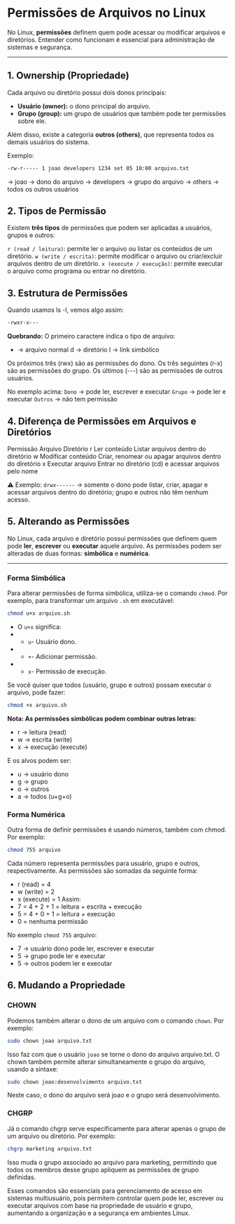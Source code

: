 # Permissões de Arquivos no Linux

No Linux, **permissões** definem quem pode acessar ou modificar arquivos e diretórios. Entender como funcionam é essencial para administração de sistemas e segurança.

---

## 1. Ownership (Propriedade)

Cada arquivo ou diretório possui dois donos principais:

- **Usuário (owner):** o dono principal do arquivo.
- **Grupo (group):** um grupo de usuários que também pode ter permissões sobre ele.

Além disso, existe a categoria **outros (others)**, que representa todos os demais usuários do sistema.

Exemplo:

```bash
-rw-r----- 1 joao developers 1234 set 05 10:00 arquivo.txt
```
-> joao → dono do arquivo
-> developers → grupo do arquivo
-> others → todos os outros usuários

## 2. Tipos de Permissão

Existem **três tipos** de permissões que podem ser aplicadas a usuários, grupos e outros:

`r (read / leitura)`: permite ler o arquivo ou listar os conteúdos de um diretório.
`w (write / escrita)`: permite modificar o arquivo ou criar/excluir arquivos dentro de um diretório.
`x (execute / execução)`: permite executar o arquivo como programa ou entrar no diretório.

## 3. Estrutura de Permissões

Quando usamos ls -l, vemos algo assim:
```bash
-rwxr-x---
```
**Quebrando:**
O primeiro caractere indica o tipo de arquivo:
- → arquivo normal
d → diretório
l → link simbólico

Os próximos três (rwx) são as permissões do dono.
Os três seguintes (r-x) são as permissões do grupo.
Os últimos (---) são as permissões de outros usuários.

No exemplo acima:
`Dono` → pode ler, escrever e executar
`Grupo` → pode ler e executar
`Outros` → não tem permissão

## 4. Diferença de Permissões em Arquivos e Diretórios

Permissão	         Arquivo	             Diretório
r	                 Ler conteúdo	         Listar arquivos dentro do diretório
w	                 Modificar conteúdo	     Criar, renomear ou apagar arquivos dentro do diretório
x	                 Executar arquivo	     Entrar no diretório (cd) e acessar arquivos pelo nome

⚠️ Exemplo: `drwx------` → somente o dono pode listar, criar, apagar e acessar arquivos dentro do diretório; grupo e outros não têm nenhum acesso.

## 5. Alterando as Permissões

No Linux, cada arquivo e diretório possui permissões que definem quem pode **ler**, **escrever** ou **executar** aquele arquivo. As permissões podem ser alteradas de duas formas: **simbólica** e **numérica**.

---

### Forma Simbólica

Para alterar permissões de forma simbólica, utiliza-se o comando `chmod`. Por exemplo, para transformar um arquivo `.sh` em executável:
```bash
chmod u+x arquivo.sh
```
- O `u+x` significa:
- - `u`- Usuário dono.
- - `+`- Adicionar permissão.
- - `x`- Permissão de execução.

Se você quiser que todos (usuário, grupo e outros) possam executar o arquivo, pode fazer:
```bash
chmod +x arquivo.sh
```
**Nota: As permissões simbólicas podem combinar outras letras:**
- r → leitura (read)
- w → escrita (write)
- x → execução (execute)

E os alvos podem ser:
- u → usuário dono
- g → grupo
- o → outros
- a → todos (u+g+o)

### Forma Numérica

Outra forma de definir permissões é usando números, também com chmod. Por exemplo:
```bash
chmod 755 arquivo
```
Cada número representa permissões para usuário, grupo e outros, respectivamente.
As permissões são somadas da seguinte forma:
- r (read) = 4
- w (write) = 2
- x (execute) = 1
Assim:
- 7 = 4 + 2 + 1 = leitura + escrita + execução
- 5 = 4 + 0 + 1 = leitura + execução
- 0 = nenhuma permissão

No exemplo `chmod 755` arquivo:
- 7 → usuário dono pode ler, escrever e executar
- 5 → grupo pode ler e executar
- 5 → outros podem ler e executar

## 6. Mudando a Propriedade

### CHOWN
Podemos também alterar o dono de um arquivo com o comando `chown`. Por exemplo:
```bash
sudo chown joao arquivo.txt
```
Isso faz com que o usuário `joao` se torne o dono do arquivo arquivo.txt. O chown também permite alterar simultaneamente o grupo do arquivo, usando a sintaxe:
```bash
sudo chown joao:desenvolvimento arquivo.txt
```
Neste caso, o dono do arquivo será joao e o grupo será desenvolvimento.

### CHGRP

Já o comando chgrp serve especificamente para alterar apenas o grupo de um arquivo ou diretório. Por exemplo:
```bash
chgrp marketing arquivo.txt
```
Isso muda o grupo associado ao arquivo para marketing, permitindo que todos os membros desse grupo apliquem as permissões de grupo definidas.

Esses comandos são essenciais para gerenciamento de acesso em sistemas multiusuário, pois permitem controlar quem pode ler, escrever ou executar arquivos com base na propriedade de usuário e grupo, aumentando a organização e a segurança em ambientes Linux.  